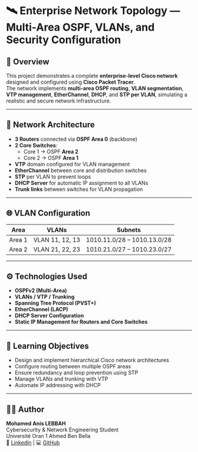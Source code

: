 # 🛰️ Enterprise Network Topology — Multi-Area OSPF, VLANs, and Security Configuration

## 📘 Overview
This project demonstrates a complete **enterprise-level Cisco network** designed and configured using **Cisco Packet Tracer**.  
The network implements **multi-area OSPF routing**, **VLAN segmentation**, **VTP management**, **EtherChannel**, **DHCP**, and **STP per VLAN**, simulating a realistic and secure network infrastructure.

---

## 🧩 Network Architecture
- **3 Routers** connected via **OSPF Area 0** (backbone)
- **2 Core Switches**:
  - Core 1 → OSPF **Area 2**
  - Core 2 → OSPF **Area 1**
- **VTP** domain configured for VLAN management
- **EtherChannel** between core and distribution switches
- **STP** per VLAN to prevent loops
- **DHCP Server** for automatic IP assignment to all VLANs
- **Trunk links** between switches for VLAN propagation

---

## 🌐 VLAN Configuration
| Area | VLANs | Subnets |
|------|--------|----------|
| Area 1 | VLAN 11, 12, 13 | 1010.11.0/28 – 1010.13.0/28 |
| Area 2 | VLAN 21, 22, 23 | 1010.21.0/27 – 1010.23.0/27 |

---

## ⚙️ Technologies Used
- **OSPFv2 (Multi-Area)**
- **VLANs / VTP / Trunking**
- **Spanning Tree Protocol (PVST+)**
- **EtherChannel (LACP)**
- **DHCP Server Configuration**
- **Static IP Management for Routers and Core Switches**

---

## 🧠 Learning Objectives
- Design and implement hierarchical Cisco network architectures
- Configure routing between multiple OSPF areas
- Ensure redundancy and loop prevention using STP
- Manage VLANs and trunking with VTP
- Automate IP addressing with DHCP

---

## 🧑‍💻 Author
**Mohamed Anis LEBBAH**  
Cybersecurity & Network Engineering Student  
Université Oran 1 Ahmed Ben Bella  
🔗 [LinkedIn](https://www.linkedin.com/in/anis-lebbah-4039a6377) | 💻 [GitHub](https://github.com/anislbb)
